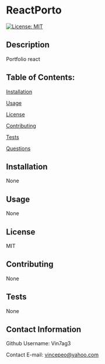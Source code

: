 
# ReactPorto
[![License: MIT](https://img.shields.io/badge/License-MIT-yellow.svg)](https://opensource.org/licenses/MIT)

## Description
Portfolio react

## Table of Contents:

[Installation](#installation)

[Usage](#usage)

[License](#license)

[Contributing](#contributing)

[Tests](#tests)

[Questions](#contact-information)

## Installation
None

## Usage
None

## License
MIT

## Contributing
None

## Tests
None

## Contact Information
Github Username: Vin7ag3

Contact E-mail: vincepeo@yahoo.com
